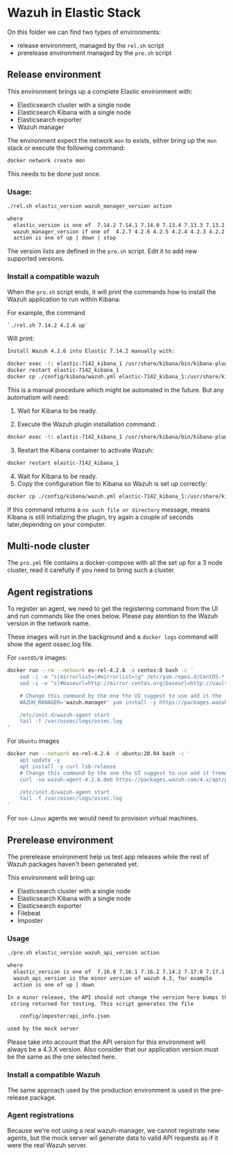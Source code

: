 # Wazuh in Elastic Stack

On this folder we can find two types of environments:

 * release environment, managed by the `rel.sh` script
 * prerelease environment managed by the `pre.sh` script


## Release environment

This environment brings up a complete Elastic environment with:
 - Elasticsearch cluster with a single node
 - Elasticsearch Kibana with a single node
 - Elasticsearch exporter
 - Wazuh manager

The environment expect the network `mon` to exists, either bring up the
`mon` stack or execute the following command:

```bash
docker network create mon
```

This needs to be done just once.

### Usage:

```bash
./rel.sh elastic_version wazuh_manager_version action

where
  elastic_version is one of  7.14.2 7.14.1 7.14.0 7.13.4 7.13.3 7.13.2 7.13.1 7.13.0 7.12.1 7.11.2 7.10.2
  wazuh_manager_version if one of  4.2.7 4.2.6 4.2.5 4.2.4 4.2.3 4.2.2 4.2.1 4.2.0
  action is one of up | down | stop
```

The version lists are defined in the `pro.sh` script. Edit it to add new
supported versions.

 ### Install a compatible wazuh

When the `pro.sh` script ends, it will print the commands how to install the
Wazuh application to run within Kibana:

For example, the command

```bash
`./rel.sh 7.14.2 4.2.6 up`
````

Will print:

```bash
Install Wazuh 4.2.6 into Elastic 7.14.2 manually with:

docker exec -ti elastic-7142_kibana_1 /usr/share/kibana/bin/kibana-plugin install https://packages.wazuh.com/4.x/ui/kibana/wazuh_kibana-4.2.6_7.14.2-1.zip
docker restart elastic-7142_kibana_1
docker cp ./config/kibana/wazuh.yml elastic-7142_kibana_1:/usr/share/kibana/data/wazuh/config/
```

This is a manual procedure which might be automated in the future. But any 
automatism will need:

1. Wait for Kibana to be ready.

2. Execute the Wazuh plugin installation command:

```bash
docker exec -ti elastic-7142_kibana_1 /usr/share/kibana/bin/kibana-plugin install https://packages.wazuh.com/4.x/ui/kibana/wazuh_kibana-4.2.6_7.14.2-1.zip
```

3. Restart the Kibana container to activate Wazuh:

```bash
docker restart elastic-7142_kibana_1
```

4. Wait for Kibana to be ready.
5. Copy the configuration file to Kibana so Wazuh is set up correctly:

```bash
docker cp ./config/kibana/wazuh.yml elastic-7142_kibana_1:/usr/share/kibana/data/wazuh/config/
```

If this command returns a `no such file or directory` message, means Kibana is 
still initializing the plugin, try again a couple of seconds later,depending on 
your computer.

## Multi-node cluster

The `pro.yml` file contains a docker-compose with all the set up for a 3 node 
cluster, read it carefully if you need to bring such a cluster.

## Agent registrations

To register an agent, we need to get the registering command from the UI and run 
commands like the ones below. Please pay atention to the Wazuh version in the network name.

These images will run in the background and a `docker logs` command will show 
the agent ossec.log file.

For `centOS/8` images:
```bash
docker run --rm --network es-rel-4.2.6 -d centos:8 bash -c '
    sed -i -e "s|mirrorlist=|#mirrorlist=|g" /etc/yum.repos.d/CentOS-*
    sed -i -e "s|#baseurl=http://mirror.centos.org|baseurl=http://vault.centos.org|g" /etc/yum.repos.d/CentOS-*

    # Change this command by the one the UI suggest to use add it the -y and remove the sudo
    WAZUH_MANAGER='wazuh.manager' yum install -y https://packages.wazuh.com/4.x/yum5/x86_64/wazuh-agent-4.2.6-1.el5.x86_64.rpm

    /etc/init.d/wazuh-agent start
    tail -f /var/ossec/logs/ossec.log
'
```
For `Ubuntu` images
```bash
docker run --network es-rel-4.2.6 -d ubuntu:20.04 bash -c '
    apt update -y
    apt install -y curl lsb-release
    # Change this command by the one the UI suggest to use add it tremove the sudo
    curl -so wazuh-agent-4.2.6.deb https://packages.wazuh.com/4.x/apt/pool/main/w/wazuh-agent/wazuh-agent_4.3.4-1_amd64.deb && WAZUH_MANAGER='wazuh.manager' dpkg -i ./wazuh-agent-4.2.6.deb

    /etc/init.d/wazuh-agent start
    tail -f /var/ossec/logs/ossec.log
'
``` 
For `non-Linux` agents we would need to provision virtual machines.


## Prerelease environment

The prerelease environment help us test app releases while the rest of
Wazuh packages haven't been generated yet.

This environment will bring up:

 - Elasticsearch cluster with a single node
 - Elasticsearch Kibana with a single node
 - Elasticsearch exporter
 - Filebeat
 - Imposter

### Usage

```bash
./pre.sh elastic_version wazuh_api_version action

where
  elastic_version is one of  7.16.0 7.16.1 7.16.2 7.14.2 7.17.0 7.17.1 7.17.2 7.17.3 7.17.4
  wazuh_api_version is the minor version of wazuh 4.3, for example
  action is one of up | down

In a minor release, the API should not change the version here bumps the API
 string returned for testing. This script generates the file

    config/imposter/api_info.json

used by the mock server
```

Please take into account that the API version for this environment will always 
be a 4.3.X version. Also consider that our application version must be the same 
as the one selected here.

### Install a compatible Wazuh

The same approach used by the production environment is used in the pre-release 
package.

### Agent registrations

Because we're not using a real wazuh-manager, we cannot registrate new agents, 
but the mock server wil generate data to valid API requests as if it were the 
real Wazuh server.
